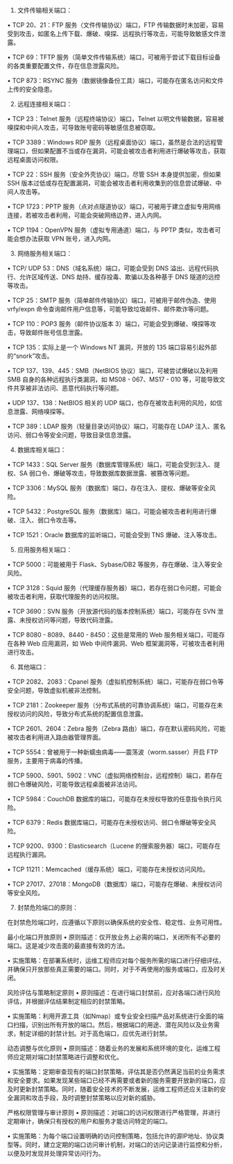 1. 文件传输相关端口：

• TCP 20、21：FTP 服务（文件传输协议）端口，FTP 传输数据时未加密，容易受到攻击，如匿名上传下载、爆破、嗅探、远程执行等攻击，可能导致敏感文件泄露。

• TCP 69：TFTP 服务（简单文件传输系统）端口，可被用于尝试下载目标设备的各类重要配置文件，存在信息泄露风险。

• TCP 873：RSYNC 服务（数据镜像备份工具）端口，可能存在匿名访问和文件上传的安全隐患。

2. 远程连接相关端口：

• TCP 23：Telnet 服务（远程终端协议）端口，Telnet 以明文传输数据，容易被嗅探和中间人攻击，可导致账号密码等敏感信息被窃取。

• TCP 3389：Windows RDP 服务（远程桌面协议）端口，虽然是合法的远程管理端口，但如果配置不当或存在漏洞，可能会被攻击者利用进行爆破等攻击，获取远程桌面访问权限。

• TCP 22：SSH 服务（安全外壳协议）端口，尽管 SSH 本身提供加密，但如果 SSH 版本过低或存在配置漏洞，可能会被攻击者利用收集到的信息尝试爆破、中间人攻击等。

• TCP 1723：PPTP 服务（点对点隧道协议）端口，可被用于建立虚拟专用网络连接，若被攻击者利用，可能会突破网络边界，进入内网。

• TCP 1194：OpenVPN 服务（虚拟专用通道）端口，与 PPTP 类似，攻击者可能会想办法获取 VPN 账号，进入内网。

3. 网络服务相关端口：

• TCP/ UDP 53：DNS（域名系统）端口，可能会受到 DNS 溢出、远程代码执行、允许区域传送、DNS 劫持、缓存投毒、欺骗以及各种基于 DNS 隧道的远控等攻击。

• TCP 25：SMTP 服务（简单邮件传输协议）端口，可被用于邮件伪造、使用 vrfy/expn 命令查询邮件用户信息等，可能导致垃圾邮件、邮件欺诈等问题。

• TCP 110：POP3 服务（邮件协议版本 3）端口，可能会受到爆破、嗅探等攻击，导致邮件账号信息泄露。

• TCP 135：实际上是一个 Windows NT 漏洞，开放的 135 端口容易引起外部的“snork”攻击。

• TCP 137、139、445：SMB（NetBIOS 协议）端口，可被尝试爆破以及利用 SMB 自身的各种远程执行类漏洞，如 MS08 - 067、MS17 - 010 等，可能导致文件共享被非法访问、恶意代码执行等问题。

• UDP 137、138：NetBIOS 相关的 UDP 端口，也存在被攻击利用的风险，如信息泄露、网络嗅探等。

• TCP 389：LDAP 服务（轻量目录访问协议）端口，可能存在 LDAP 注入、匿名访问、弱口令等安全问题，导致目录信息泄露。

4. 数据库相关端口：

• TCP 1433：SQL Server 服务（数据库管理系统）端口，可能会受到注入、提权、SA 弱口令、爆破等攻击，导致数据库数据泄露、被篡改等问题。

• TCP 3306：MySQL 服务（数据库）端口，存在注入、提权、爆破等安全风险。

• TCP 5432：PostgreSQL 服务（数据库）端口，可能会被攻击者利用进行爆破、注入、弱口令攻击等。

• TCP 1521：Oracle 数据库的监听端口，可能会受到 TNS 爆破、注入等攻击。

5. 应用服务相关端口：

• TCP 5000：可能被用于 Flask、Sybase/DB2 等服务，存在爆破、注入等安全风险。

• TCP 3128：Squid 服务（代理缓存服务器）端口，若存在弱口令问题，可能会被攻击者利用，获取代理服务的访问权限。

• TCP 3690：SVN 服务（开放源代码的版本控制系统）端口，可能存在 SVN 泄露、未授权访问等问题，导致代码泄露。

• TCP 8080 - 8089、8440 - 8450：这些是常用的 Web 服务相关端口，可能存在各种 Web 应用漏洞，如 Web 中间件漏洞、Web 框架漏洞等，可被攻击者利用进行攻击。

6. 其他端口：

• TCP 2082、2083：Cpanel 服务（虚拟机控制系统）端口，可能存在弱口令等安全问题，导致虚拟机被非法控制。

• TCP 2181：Zookeeper 服务（分布式系统的可靠协调系统）端口，可能存在未授权访问的风险，导致分布式系统的配置信息泄露。

• TCP 2601、2604：Zebra 服务（Zebra 路由）端口，存在默认密码风险，可能被攻击者利用进入路由器管理界面。

• TCP 5554：曾被用于一种新蠕虫病毒——震荡波（worm.sasser）开启 FTP 服务，主要用于病毒的传播。

• TCP 5900、5901、5902：VNC（虚拟网络控制台，远程控制）端口，若存在弱口令爆破风险，可能导致远程桌面被非法访问。

• TCP 5984：CouchDB 数据库的端口，可能存在未授权导致的任意指令执行风险。

• TCP 6379：Redis 数据库端口，可能存在未授权访问、弱口令爆破等安全风险。

• TCP 9200、9300：Elasticsearch（Lucene 的搜索服务器）端口，可能存在远程执行漏洞。

• TCP 11211：Memcached（缓存系统）端口，可能存在未授权访问风险。

• TCP 27017、27018：MongoDB（数据库）端口，可能存在爆破、未授权访问等安全风险。

7. 封禁危险端口的原则：

在封禁危险端口时，应遵循以下原则以确保系统的安全性、稳定性、业务可用性。

最小化端口开放原则
• 原则描述：仅开放业务上必需的端口，关闭所有不必要的端口。这是减少攻击面的最直接有效的方法。

• 实施策略：在部署系统时，运维工程师应对每个服务所需的端口进行仔细评估，并确保只开放那些真正需要的端口。同时，对于不再使用的服务或端口，应及时关闭。

风险评估与策略制定原则
• 原则描述：在进行端口封禁前，应对各端口进行风险评估，并根据评估结果制定相应的封禁策略。

• 实施策略：利用开源工具（如Nmap）或专业安全扫描产品对系统进行全面的端口扫描，识别出所有开放的端口。然后，根据端口的用途、潜在风险以及业务需求，制定详细的封禁计划。对于高危端口，应优先进行封禁。

动态调整与优化原则
• 原则描述：随着业务的发展和系统环境的变化，运维工程师应定期对端口封禁策略进行调整和优化。

• 实施策略：定期审查现有的端口封禁策略，评估其是否仍然满足当前的业务需求和安全要求。如果发现某些端口已经不再需要或者新的服务需要开放新的端口，应及时更新封禁策略。同时，随着安全技术的不断发展，运维工程师还应关注新的安全漏洞和攻击手段，及时调整封禁策略以应对新的威胁。

严格权限管理与审计原则
• 原则描述：对端口的访问权限进行严格管理，并进行定期审计，确保只有授权的用户和服务才能访问特定的端口。

• 实施策略：为每个端口设置明确的访问控制策略，包括允许的源IP地址、协议类型等。同时，建立定期的端口访问审计机制，对端口的访问记录进行监控和分析，以便及时发现并处理异常访问行为。
